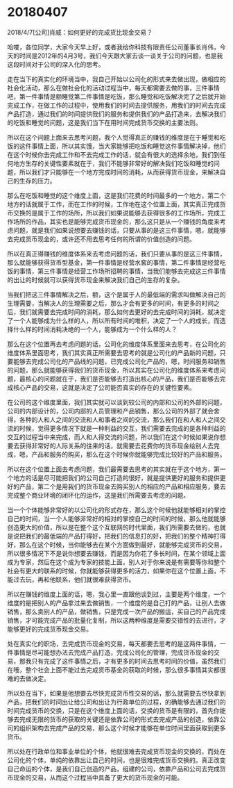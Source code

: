 # 20180407

2018/4/7[公司]肖威：如何更好的完成货比现金交易？

哈喽，各位同学，大家今天早上好，或者我给你科技有限责任公司董事长肖伟，今天的时间是2012年的4月3号，我们今天跟大家去谈一谈关于公司的问题，也是我这段时间对于公司的深入化的思考。


走在当下的真实化的环境当中，我自己开始以公司化的形式来去做出现，做相应的社会化活动，那么在做社会化的活动过程当中，每天都需要去做的事，三件事情吧，第一件事情是额睡觉第二件事情是吃饭，那么睡觉和吃饭解决完了之后就开始完成工作，在做工作的过程中，使用我们的时间去提供服务，用我们的时间去完成产品打造，通过我们的时间提供我们的服务和提供我们的产品打造来，去解决我们的吃饭和睡觉的问题，这是我们当下在用时间完成货币交换的主要法则。


所以在这个问题上面来去思考问题，我个人觉得真正的赚钱的维度是在于睡觉和吃饭的这件事情上面，所以其实饿，当大家能够把吃饭和睡觉这件事情解决掉，他们在这个时候你去完成工作和不去完成工作的话，就会有很大的选择余地，我们到任何地方生存的关键性要素就在于，我们不能够非常好的解决我们吃饭和睡觉的问题，所以我们才只能够在一个地方完成时间的消耗，从而获得货币现金，来解决自己的生存的压力。


那么在吃饭和睡觉的这个维度上面，这是我们花费的时间最多的一个地方，第二个地方的话就属于工作，而在工作的时候，工作地在这个位置上面，其实真正完成货币交换的是属于工作的场所，所以我们如果说能够去获得很多的工作场所，完成工作场所的作品，其实也是能够完成货币现金的，那么这只是从一个赚钱的角度来考虑问题，就是我们如果说想要去赚钱的话，只要从事的是这三件事情，嗯，就能够去完成货币现金的，或许还不用去思考任何的所谓的价值创造的问题。


所以在真正得赚钱的维度体系来去考虑问题的话，我们只要从事的是这三件事情，那么就能够获得货币型基金，第一件事情是经营水窖的事情，第二件事情是经营吃饭的事情，第三件事情是经营工作场所招聘的事情，当我们能够去完成这三件事情的出让的时候就可以获得货币现金来解决我们自己的生存的复杂。


当我们把这三件事情解决之后，额，这个是属于人的最低端的需求叫做解决自己的生理需要，当解决人的生理需要之后，那么才会有更多的时间，有更多的时间之后，我们就需要去完成时间的消耗，那么如何去更好的去完成时间的消耗，就决定了一个人能够成为什么样的人，所以所有时间的堆积，决定了一个人的成长，而选择什么样的时间消耗决绝的一个人，能够成为一个什么样的人？


那么在这个位置再去考虑问题的话，公司化的维度体系里面来去思考，在公司化的维度体系里面思考，我们其实真正所需要去思考的就是公司化的产品新的问题，只要能够去完成公司化的产品线的问题，已完成公司化产品的，嗯，时间服务和销售的问题，那么就能够获得我们的货币现金，所以其实在公司化的维度体系来考虑问题，最核心的问题就在于，我们是否能够去打造出核心的产品，我们是否能够去完成核心产品的交易，这就是决定了公司能否真实的存在的关键性要素。


在公司的这个维度里面，我们其实就可以谈到较公司的内部和公司的外部的问题，公司的内部设计的，公司内部的人员管理和产品销售，那么公司的外部了就会舍得，各种的人和人之间的交流和人和事者之间的交流，那么我们在和人和人之间交流的时候，觉得更多情况下就是一种利益的交互，我们需要去完成的是各种利益的交互的过程当中来完成，而人和人得交流的问题，所以我们在这个时候如果说你想要去获得非常好的人际关系的往来的话，就需要去花费你的货币现金给别人去完成，嗯，产品和服务的购买，那么在这个时候你就能够完成比较好的产品和服务。


所以在这个位置上面去考虑问题，我们最需要去思考的其实就在于这个地方，第一个地方的话是尽可能把我们的公司自己打造的很好，就是提供更好的服务和提供更好的产品，第二个是用我们的货币现金去购买别人的相应的产品和相应服务，要去完成整个商业环境的闭环化的运作，这是我们所需要去考虑的问题。


当一个个体能够非常好的以公司化的形式存在，那么这个时候他就能够相对的掌控自己的时间，当一个人能够非常好的相对的掌控自己的时间的时候，那么他就能够创造更大的价值，所以是在整个这个互联网的时代里面，我们所需要去做的，也就是说把我们的最低端的产品打得好，把我们的信息打的好，把我们的整个精神打得好，那么在这个时候，当你能够去在某个方面做到最好，就能够完成货币的交易，所以很多情况下不是说你想要去赚钱，而是因为你花了多长时间，在某个领域上面成为专家，然后在这个成为专家的技能上面，别人对于你来说是有需要等你和整个社会有更大的联系的时候，你就能够获得更多的活力，如果你在这个位置上面，不能过去玩，再和他联系，他们就很难获得货币。


所以在赚钱的维度上面的话，嗯，我心里一直跟他谈到过，主要是两个维度，一个维度的是把别人的产品拿过来去做销售，一个维度的是自己打的产品，让别人去做销售，那么卖别人的产品，做销售，只是完成一次产品的搬运，买自己的产品完成销售，才可能完成产品的批量化复制，所以这两种维度是需要交错性的去进行，才能够更好的完成货币现金交易。


处在真实化的职场，去完成货币现金的交易，每天都要去思考的是这两件事情，一件事情是尽可能想办法去完成产品打造，完成公司化的管理，完成货币现金的交易，那我只有完成了这件事情之后，才有更多的时间去思考时间的价值，虽然我们在哦，整个社会上面不能过去完成货币基金的获取的时候，那么很多事情其实都很难的去做决定。


所以处在当下，如果是他想要去尽快完成货币性交易的话，那么就需要去尽快拿到产品，把我们的时间出让给公司和出让为行政单位的过程，的确能够去通过我们的时间完成货币的交换，只是在这个维度上面的话，交换的货币是有限的，首先你能够去完成无限的货币的获取的关键还是依靠公司的形式去完成产品的创造，依靠公司的组织架构去完成产品的交易，那么这个时候才能够在单位时间里面获取到更多货币。


所以处在行政单位和事业单位的个体，他就很难去完成货币现金的交换的，而处在公司化的个体，单纯的依靠出让自己的时间，也是很难完成货币交换的。真正改变自己命运的个体，是我们自己创造的产品，组建的公司，依靠产品和公司去完成货币现金的交易，从而这个过程当中具备了更大的货币现金的可能。
